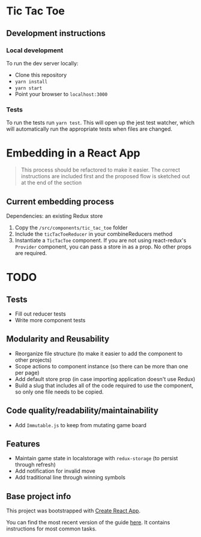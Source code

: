 # Tic Tac Toe

## Development instructions

### Local development
To run the dev server locally:

- Clone this repository
- `yarn install`
- `yarn start`
- Point your browser to `localhost:3000`

### Tests
To run the tests run `yarn test`.  This will open up the jest test watcher, which will automatically run the appropriate tests when files are changed.

# Embedding in a React App

> This process should be refactored to make it easier.  The correct instructions are included first and the proposed flow is sketched out at the end of the section

## Current embedding process

Dependencies: an existing Redux store

1. Copy the `/src/components/tic_tac_toe` folder
1. Include the `ticTacToeReducer` in your combineReducers method
1. Instantiate a `TicTacToe` component.  If you are not using react-redux's `Provider` component, you can pass a store in as a prop.  No other props are required.

# TODO

## Tests
- Fill out reducer tests
- Write more component tests

## Modularity and Reusability
- Reorganize file structure (to make it easier to add the component to other projects)
- Scope actions to component instance (so there can be more than one per page)
- Add default store prop (in case importing application doesn't use Redux)
- Build a slug that includes all of the code required to use the component, so only one file needs to be copied.

## Code quality/readability/maintainability
- Add `Immutable.js` to keep from mutating game board

## Features
- Maintain game state in localstorage with `redux-storage` (to persist through refresh)
- Add notification for invalid move
- Add traditional line through winning symbols

## Base project info
This project was bootstrapped with [Create React App](https://github.com/facebookincubator/create-react-app).

You can find the most recent version of the guide [here](https://github.com/facebookincubator/create-react-app/blob/master/packages/react-scripts/template/README.md).  It contains instructions for most common tasks.


